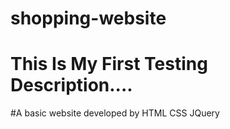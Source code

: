 # shopping-website
# This Is My First Testing Description....
#A basic website developed by HTML CSS JQuery 
